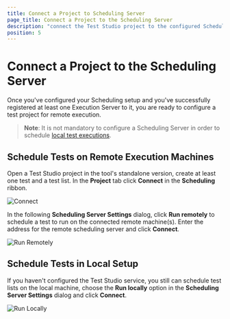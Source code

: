 ```yaml
---
title: Connect a Project to Scheduling Server
page_title: Connect a Project to the Scheduling Server
description: "connect the Test Studio project to the configured Scheduling Server to run test lists on remote machines. Unable to choose the connected execution machines to run test lists on these."
position: 5
---
```

# Connect a Project to the Scheduling Server

Once you've configured your Scheduling setup and you've successfully registered at least one Execution Server to it, you are ready to configure a test project for remote execution.

> **Note**: It is not mandatory to configure a Scheduling Server in order to schedule <a href="/features/scheduling-test-runs/overview#local-setup" target="_blank">local test executions</a>.

## Schedule Tests on Remote Execution Machines

Open a Test Studio project in the tool's standalone version, create at least one test and a test list. In the **Project** tab click **Connect** in the **Scheduling** ribbon.

![Connect][1]

In the following **Scheduling Server Settings** dialog, click **Run remotely** to schedule a test to run on the connected remote machine(s). Enter the address for the remote scheduling server and click **Connect**.

![Run Remotely][3]

## Schedule Tests in Local Setup

If you haven't configured the Test Studio service, you still can schedule test lists on the local machine, choose the **Run locally** option in the **Scheduling Server Settings** dialog and click **Connect**.

![Run Locally][2]

[1]: /img/features/scheduling-test-runs/connect-to-scheduling-server/fig1.png
[2]: /img/features/scheduling-test-runs/connect-to-scheduling-server/fig2.png
[3]: /img/features/scheduling-test-runs/connect-to-scheduling-server/fig3.png

